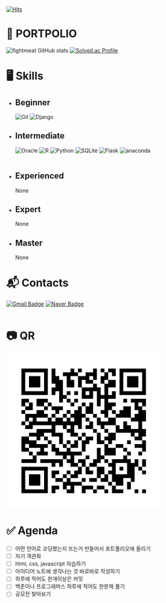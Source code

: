 [![Hits](https://hits.seeyoufarm.com/api/count/incr/badge.svg?url=https%3A%2F%2Fgithub.com%2Ffightmeat&count_bg=%233DA5C8&title_bg=%23113BD0&icon=&icon_color=%23E7E7E7&title=hits&edge_flat=false)](https://hits.seeyoufarm.com)

# 📝 PORTPOLIO

![fightmeat GitHub stats](https://github-readme-stats.vercel.app/api?username=fightmeat&show_icons=true&theme=nightowl)
[![Solved.ac Profile](http://mazassumnida.wtf/api/v2/generate_badge?boj=fightmeat)](https://solved.ac/fightmeat/)

# 🖥 Skills

- ## Beginner
  ![Git](https://img.shields.io/badge/Git-F05032.svg?&style=flat-square&logo=Git&logoColor=white)
  ![Django](https://img.shields.io/badge/Django-092E20.svg?&style=flat-square&logo=Django&logoColor=white)
  <!-- B1 : 기본적인 프로그래밍 개념을 이해하고 있다 (변수, 반복문, 조건문 등).
       B2 : 간단한 프로그램을 작성할 수 있다.-->
- ## Intermediate
  ![Oracle](https://img.shields.io/badge/Oracle-F80000.svg?&style=flat-square&logo=Oracle&logoColor=white)
  ![R](https://img.shields.io/badge/R-276DC3.svg?&style=flat-square&logo=R&logoColor=white)
  ![Python](https://img.shields.io/badge/Python-3776AB.svg?&style=flat-square&logo=Python&logoColor=white)
  ![SQLite](https://img.shields.io/badge/SQLite-003B57.svg?&style=flat-square&logo=SQLite&logoColor=white)
  ![Flask](https://img.shields.io/badge/Flask-000000.svg?&style=flat-square&logo=Flask&logoColor=white)
  ![anaconda](https://img.shields.io/badge/anaconda-44A833.svg?&style=flat-square&logo=anaconda&logoColor=white)<br><br>
  <!-- I1 : 데이터 구조(배열, 리스트, 딕셔너리 등)를 이해하고 사용할 수 있다.
       I2 : 여러 개의 함수를 사용하여 중급 수준의 프로그램을 작성할 수 있다.-->

- ## Experienced
  None
  <!-- E1 : 객체 지향 프로그래밍 및 디자인 패턴을 이해하고 있으며, 복잡한 프로그램을 작성할 수 있다.
       E2 : 코드 최적화와 디버깅에 능숙하다.-->
- ## Expert
  None
  <!-- EX1 : 대규모 소프트웨어 프로젝트를 성공적으로 완료할 수 있는 경험이 있다.
       EX2 : 고급 알고리즘을 이해하고 설계할 수 있다.-->
- ## Master
  None
  <!-- M1 : 다양한 기술 스택과 프레임워크를 숙지하고 있다.
       M2 : 새로운 기술을 빠르게 학습하고 팀을 이끌 수 있는 리더십 능력이 있다.-->

# 📬 Contacts

[![Gmail Badge](https://img.shields.io/badge/Gmail-d14836?style=flat-square&logo=Gmail&logoColor=white&link=mailto:nilping41@gmail.com)](mailto:niling41@gmail.com)
[![Naver Badge](https://img.shields.io/badge/Naver-03C75A?style=flat-square&logo=Naver&logoColor=white&link=mailto:lees4144@naver.com)](mailto:lees4144@naver.com)<br><br>

# 📷 QR

<img src="https://github.com/fightmeat/photos/blob/c4187bb6f7ba34bf09ed4d484e1bd67a9e573dfb/QR.png">
<!-- 카메라로 찍으면 밑에 값이 나오는데 QR로 변환한거에요 TRACSE_ID=AIG20210000313652,TRACSE_TME=10,CRSE_TRACSE_SE=C0061 -->

# ✅ Agenda

- [ ] 어떤 언어로 코딩했는지 뜨는거 만들어서 포트폴리오에 올리기
- [ ] 자기 객관화
- [ ] html, css, javascript 자습하기
- [ ] 아이디어 노트에 생각나는 것 바로바로 작성하기
- [ ] 하루에 적어도 한개이상은 커밋 
- [ ] 백준이나 프로그래머스 하루에 적어도 한문제 풀기
- [ ] 공모전 찾아보기
